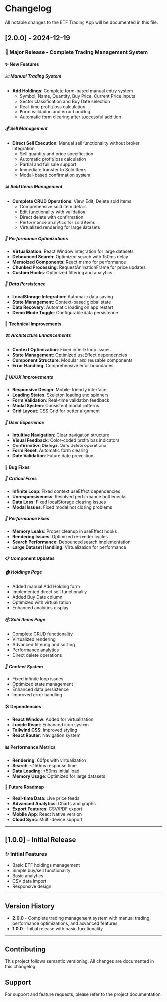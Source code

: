 # Changelog

All notable changes to the ETF Trading App will be documented in this file.

## [2.0.0] - 2024-12-19

### 🎉 Major Release - Complete Trading Management System

#### ✨ New Features

##### 📈 **Manual Trading System**
- **Add Holdings**: Complete form-based manual entry system
  - Symbol, Name, Quantity, Buy Price, Current Price inputs
  - Sector classification and Buy Date selection
  - Real-time profit/loss calculation
  - Form validation and error handling
  - Automatic form clearing after successful addition

##### 💰 **Sell Management**
- **Direct Sell Execution**: Manual sell functionality without broker integration
  - Sell quantity and price specification
  - Automatic profit/loss calculation
  - Partial and full sale support
  - Immediate transfer to Sold Items
  - Modal-based confirmation system

##### 📊 **Sold Items Management**
- **Complete CRUD Operations**: View, Edit, Delete sold items
  - Comprehensive sold item details
  - Edit functionality with validation
  - Direct delete with confirmation
  - Performance analytics for sold items
  - Virtualized rendering for large datasets

##### 🎯 **Performance Optimizations**
- **Virtualization**: React Window integration for large datasets
- **Debounced Search**: Optimized search with 150ms delay
- **Memoized Components**: React.memo for performance
- **Chunked Processing**: RequestAnimationFrame for price updates
- **Custom Hooks**: Optimized filtering and analytics

##### 💾 **Data Persistence**
- **LocalStorage Integration**: Automatic data saving
- **State Management**: Context-based global state
- **Data Recovery**: Automatic loading on app restart
- **Demo Mode Toggle**: Configurable data persistence

#### 🔧 Technical Improvements

##### 🏗️ **Architecture Enhancements**
- **Context Optimization**: Fixed infinite loop issues
- **State Management**: Optimized useEffect dependencies
- **Component Structure**: Modular and reusable components
- **Error Handling**: Comprehensive error boundaries

##### 🎨 **UI/UX Improvements**
- **Responsive Design**: Mobile-friendly interface
- **Loading States**: Skeleton loading and spinners
- **Form Validation**: Real-time validation feedback
- **Modal System**: Consistent modal patterns
- **Grid Layout**: CSS Grid for better alignment

##### 📱 **User Experience**
- **Intuitive Navigation**: Clear navigation structure
- **Visual Feedback**: Color-coded profit/loss indicators
- **Confirmation Dialogs**: Safe delete operations
- **Form Reset**: Automatic form clearing
- **Date Validation**: Future date prevention

#### 🐛 Bug Fixes

##### 🚨 **Critical Fixes**
- **Infinite Loop**: Fixed context useEffect dependencies
- **Unresponsiveness**: Resolved performance bottlenecks
- **Data Loss**: Fixed localStorage clearing issues
- **Modal Issues**: Fixed modal not closing problems

##### 🔧 **Performance Fixes**
- **Memory Leaks**: Proper cleanup in useEffect hooks
- **Rendering Issues**: Optimized re-render cycles
- **Search Performance**: Debounced search implementation
- **Large Dataset Handling**: Virtualization for performance

#### 📋 **Component Updates**

##### 🏠 **Holdings Page**
- Added manual Add Holding form
- Implemented direct sell functionality
- Added Buy Date column
- Optimized with virtualization
- Enhanced analytics display

##### 📦 **Sold Items Page**
- Complete CRUD functionality
- Virtualized rendering
- Advanced filtering and sorting
- Performance analytics
- Direct delete operations

##### 🔧 **Context System**
- Fixed infinite loop issues
- Optimized state management
- Enhanced data persistence
- Improved error handling

#### 🛠️ **Dependencies**
- **React Window**: Added for virtualization
- **Lucide React**: Enhanced icon system
- **Tailwind CSS**: Improved styling
- **React Router**: Navigation system

#### 📊 **Performance Metrics**
- **Rendering**: 60fps with virtualization
- **Search**: <150ms response time
- **Data Loading**: <50ms initial load
- **Memory Usage**: Optimized for large datasets

#### 🎯 **Future Roadmap**
- **Real-time Data**: Live price feeds
- **Advanced Analytics**: Charts and graphs
- **Export Features**: CSV/PDF export
- **Mobile App**: React Native version
- **Cloud Sync**: Multi-device support

---

## [1.0.0] - Initial Release

### ✨ Initial Features
- Basic ETF holdings management
- Simple buy/sell functionality
- Basic analytics
- CSV data import
- Responsive design

---

## Version History

- **2.0.0** - Complete trading management system with manual trading, performance optimizations, and advanced features
- **1.0.0** - Initial release with basic functionality

---

## Contributing

This project follows semantic versioning. All changes are documented in this changelog.

## Support

For support and feature requests, please refer to the project documentation. 
